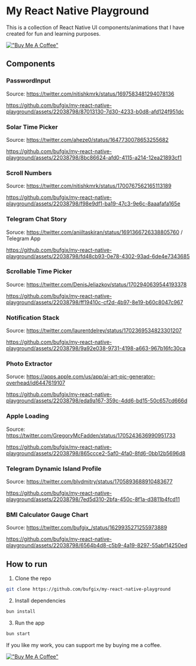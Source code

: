 # My React Native Playground

This is a collection of React Native UI components/animations that I have created for fun and learning purposes.

[!["Buy Me A Coffee"](https://www.buymeacoffee.com/assets/img/custom_images/orange_img.png)](https://www.buymeacoffee.com/bufgix)

## Components

### PasswordInput

Source: https://twitter.com/nitishkmrk/status/1697583481294078136

https://github.com/bufgix/my-react-native-playground/assets/22038798/87013130-7d30-4233-b0d8-afd124f951dc

### Solar Time Picker

Source: https://twitter.com/aheze0/status/1647730078653255682

https://github.com/bufgix/my-react-native-playground/assets/22038798/8bc86624-afd0-4115-a214-12ea21893cf1

### Scroll Numbers

Source: https://twitter.com/nitishkmrk/status/1700767562165113189

https://github.com/bufgix/my-react-native-playground/assets/22038798/f98e9df1-ba19-47c3-9e6c-8aaafafa165e

### Telegram Chat Story

Soruce: https://twitter.com/aniiltaskiran/status/1691366726338805760 / Telegram App

https://github.com/bufgix/my-react-native-playground/assets/22038798/fd48cb93-0e78-4302-93ad-6de4e7343685

### Scrollable Time Picker

Source: https://twitter.com/DenisJeliazkov/status/1702940639544193378

https://github.com/bufgix/my-react-native-playground/assets/22038798/ff19410c-cf2d-4b97-8e19-b60c8047c967

### Notification Stack

Source: https://twitter.com/laurentdelrey/status/1702369534823301207

https://github.com/bufgix/my-react-native-playground/assets/22038798/9a92e038-9731-4198-a663-967b16fc30ca

### Photo Extractor

Soruce: https://apps.apple.com/us/app/ai-art-pic-generator-overhead/id6447619107

https://github.com/bufgix/my-react-native-playground/assets/22038798/eda9a167-359c-4dd6-bd15-50c657cd666d

### Apple Loading

Source: https://twitter.com/GregoryMcFadden/status/1705243636990951733

https://github.com/bufgix/my-react-native-playground/assets/22038798/865ccce2-5af0-4fa0-8fd6-0bb12b5696d8


### Telegram Dynamic Island Profile

Source: https://twitter.com/blvdmitry/status/1705893688910483677

https://github.com/bufgix/my-react-native-playground/assets/22038798/7ed5d310-2bfa-450c-8f1a-d3811b4fcd11


### BMI Calculator Gauge Chart

Source: https://twitter.com/bufgix_/status/1629935271255973889

https://github.com/bufgix/my-react-native-playground/assets/22038798/6564b4d8-c5b9-4a19-8297-55abf14250ed




## How to run

1. Clone the repo

```bash
git clone https://github.com/bufgix/my-react-native-playground
```

2. Install dependencies

```bash
bun install
```

3. Run the app

```bash
bun start
```

If you like my work, you can support me by buying me a coffee.

[!["Buy Me A Coffee"](https://www.buymeacoffee.com/assets/img/custom_images/orange_img.png)](https://www.buymeacoffee.com/bufgix)
